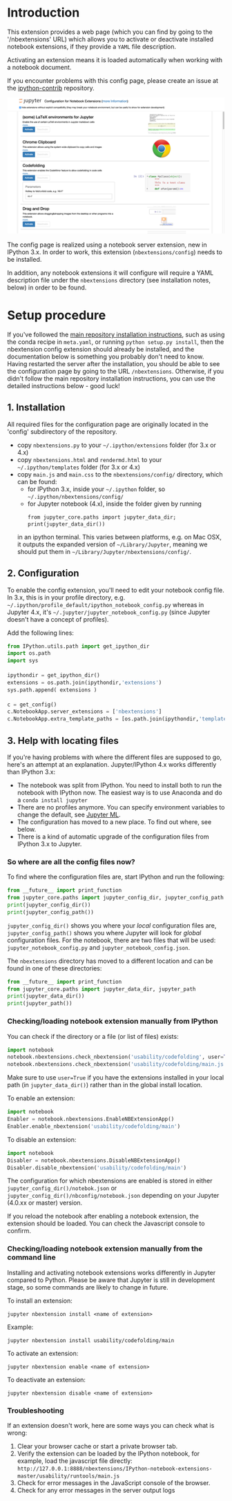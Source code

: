 # Introduction

This extension provides a web page
(which you can find by going to the '/nbextensions' URL)
which allows you to activate or deactivate installed notebook extensions,
if they provide a `YAML` file description.

Activating an extension means it is loaded automatically when working with a
notebook document.

If you encounter problems with this config page, please create an issue at the
[ipython-contrib](https://github.com/ipython-contrib/IPython-notebook-extensions)
repository.

![](icon.png)

The config page is realized using a notebook server extension, new in IPython 3.x.
In order to work, this extension (`nbextensions/config`) needs to be installed.

In addition, any notebook extensions it will configure will require a YAML
description file under the `nbextensions` directory
(see installation notes, below) in order to be found.


# Setup procedure

If you've followed the
[main repository installation instructions](../../README.md), such as
using the conda recipe in `meta.yaml`,
or running `python setup.py install`,
then the nbextension config extension should already be installed, and the
documentation below is something you probably don't need to know.
Having restarted the server after the installation, you should be able to see
the configuration page by going to the URL `/nbextensions`.
Otherwise, if you didn't follow the main repository installation instructions,
you can use the detailed instructions below - good luck!


## 1. Installation

All required files for the configuration page are originally located in the
'config' subdirectory of the repository.
 * copy `nbextensions.py` to your `~/.ipython/extensions` folder (for 3.x or 4.x)
 * copy `nbextensions.html` and `rendermd.html` to your `~/.ipython/templates` folder (for 3.x or 4.x)
 * copy `main.js` and `main.css` to the `nbextensions/config/` directory, which can be found:
   * for IPython 3.x, inside your `~/.ipython` folder, so `~/.ipython/nbextensions/config/`
   * for Jupyter notebook (4.x), inside the folder given by running
     ```
     from jupyter_core.paths import jupyter_data_dir;
     print(jupyter_data_dir())
     ```
   in an ipython terminal. This varies between platforms, e.g. on Mac OSX,
   it outputs the expanded version of
   `~/Library/Jupyter`, meaning we should put them in
   `~/Library/Jupyter/nbextensions/config/`.


## 2. Configuration
To enable the config extension, you'll need to edit your notebook config file.
In 3.x, this is in your profile directory, e.g.
`~/.ipython/profile_default/ipython_notebook_config.py`
whereas in Jupyter 4.x, it's `~/.jupyter/jupyter_notebook_config.py`
(since Jupyter doesn't have a concept of profiles).

Add the following lines:

```Python
from IPython.utils.path import get_ipython_dir
import os.path
import sys

ipythondir = get_ipython_dir()
extensions = os.path.join(ipythondir,'extensions')
sys.path.append( extensions )

c = get_config()
c.NotebookApp.server_extensions = ['nbextensions']
c.NotebookApp.extra_template_paths = [os.path.join(ipythondir,'templates') ]
```


## 3. Help with locating files
If you're having problems with where the different files are supposed to go,
here's an attempt at an explanation.
Jupyter/IPython 4.x works differently than IPython 3.x:

* The notebook was split from IPython. You need to install both to run the
  notebook with IPython now.
  The easiest way is to use Anaconda and do a `conda install jupyter`
* There are no profiles anymore.
  You can specify environment variables to change the default, see
  [Jupyter ML](https://groups.google.com/forum/?utm_medium=email&utm_source=footer#!topic/jupyter/7q02jjksvFU).
* The configuration has moved to a new place. To find out where, see below.
* There is a kind of automatic upgrade of the configuration files from IPython 3.x to Jupyter.


### So where are all the config files now?
To find where the configuration files are, start IPython and run the following:

```Python
from __future__ import print_function
from jupyter_core.paths import jupyter_config_dir, jupyter_config_path
print(jupyter_config_dir())
print(jupyter_config_path())
```

`jupyter_config_dir()` shows you where your *local* configuration files are,
`jupyter_config_path()` shows you where Jupyter will look for *global* configuration files.
For the notebook, there are two files that will be used:
`jupyter_notebook_config.py` and `jupyter_notebook_config.json`.

The `nbextensions` directory has moved to a different location and can be found
in one of these directories:

```Python
from __future__ import print_function
from jupyter_core.paths import jupyter_data_dir, jupyter_path
print(jupyter_data_dir())
print(jupyter_path())
```


### Checking/loading notebook extension manually from IPython

You can check if the directory or a file (or list of files) exists:

```Python
import notebook
notebook.nbextensions.check_nbextension('usability/codefolding', user=True)
notebook.nbextensions.check_nbextension('usability/codefolding/main.js', user=True)
```

Make sure to use `user=True` if you have the extensions installed in your
local path (in `jupyter_data_dir()`) rather than in the global install location.

To enable an extension:
```Python
import notebook
Enabler = notebook.nbextensions.EnableNBExtensionApp()
Enabler.enable_nbextension('usability/codefolding/main')
```

To disable an extension:
```Python
import notebook
Disabler = notebook.nbextensions.DisableNBExtensionApp()
Disabler.disable_nbextension('usability/codefolding/main')
```

The configuration for which nbextensions are enabled is stored in
either `jupyter_config_dir()/notebok.json`
or `jupyter_config_dir()/nbconfig/notebook.json`
depending on your Jupyter (4.0.xx or master) version.

If you reload the notebook after enabling a notebook extension, the extension
should be loaded. You can check the Javascript console to confirm.


### Checking/loading notebook extension manually from the command line

Installing and activating notebook extensions works differently in Jupyter
compared to Python.
Please be aware that Jupyter is still in development stage, so some commands
are likely to change in future.

To install an extension:
```
jupyter nbextension install <name of extension>
```
Example:
```
jupyter nbextension install usability/codefolding/main
```

To activate an extension:
```
jupyter nbextension enable <name of extension>
```

To deactivate an extension:
```
jupyter nbextension disable <name of extension>
```


### Troubleshooting

If an extension doesn't work, here are some ways you can check what is wrong:

1. Clear your browser cache or start a private browser tab.
2. Verify the extension can be loaded by the IPython notebook, for example,
   load the javascript file directly:
   `http://127.0.0.1:8888/nbextensions/IPython-notebook-extensions-master/usability/runtools/main.js`
3. Check for error messages in the JavaScript console of the browser.
4. Check for any error messages in the server output logs
